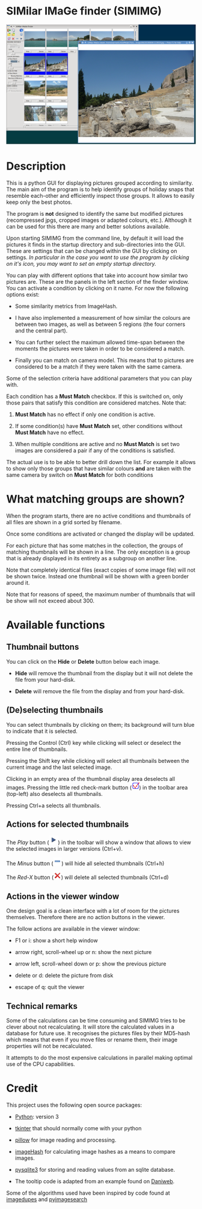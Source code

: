 # SIMilar IMaGe finder (SIMIMG)
![Screenshot of SIMIMG in action](doc/SIMIMG_screenshot.png)

# Description
This is a python GUI for displaying pictures grouped according to
similarity. The main aim of the program is to help identify groups of
holiday snaps that resemble each-other and efficiently inspect those
groups. It allows to easily keep only the best photos.

The program is **not** designed to identify the same but modified pictures
(recompressed jpgs, cropped images or adapted colours, etc.). Although
it can be used for this there are many and better solutions available.

Upon starting SIMIMG from the command line, by default it will load
the pictures it finds in the startup directory and sub-directories
into the GUI. These are settings that can be changed within the GUI by
clicking on settings. *In particular in the case you want to use the
program by clicking on it's icon, you may want to set an empty startup
directory.*

You can play with different options that take into account how similar
two pictures are. These are the panels in the left section of the
finder window. You can activate a condition by clicking on it name.
For now the following options exist:

* Some similarity metrics from ImageHash.

* I have also implemented a measurement of how similar the colours are
between two images, as well as between 5 regions (the four corners and
the central part).

* You can further select the maximum allowed time-span between the
moments the pictures were taken in order to be considered a match.

* Finally you can match on camera model. This means that to pictures
  are considered to be a match if they were taken with the same
  camera.
  
Some of the selection criteria have additional parameters that you can
play with.

Each condition has a **Must Match** checkbox. If this is switched on,
only those pairs that satisfy this condition are considered matches.
Note that:

1) **Must Match** has no effect if only one condition is active.

2) If some condition(s) have **Must Match** set, other conditions without
**Must Match** have no effect.

3) When multiple conditions are active and no **Must Match** is set two
images are considered a pair if any of the conditions is satisfied.

The actual use is to be able to better drill down the list. For
example it allows to show only those groups that have similar colours
**and** are taken with the same camera by switch on **Must Match** for
both conditions

# What matching groups are shown?
When the program starts, there are no active conditions and thumbnails
of all files are shown in a grid sorted by filename.

Once some conditions are activated or changed the display will be
updated.

For each picture that has some matches in the collection, the groups
of matching thumbnails will be shown in a line. The only exception is a
group that is already displayed in its entirety as a
subgroup on another line.

Note that completely identical files (exact copies of some image file)
will not be shown twice. Instead one thumbnail will be shown with a
green border around it.

Note that for reasons of speed, the maximum number of thumbnails that
will be show will not exceed about 300.

# Available functions
## Thumbnail buttons
You can click on the **Hide** or **Delete** button below each image.

* **Hide** will remove the thumbnail from the display but it will not delete
the file from your hard-disk.

* **Delete** will remove the file from the display and from your
hard-disk.

## (De)selecting thumbnails
You can select thumbnails by clicking on them; its background will turn
blue to indicate that it is selected.

Pressing the Control (Ctrl) key while clicking will select or deselect
the entire line of thumbnails.

Pressing the Shift key while clicking will select all thumbnails between
the current image and the last selected image.

Clicking in an empty area of the thumbnail display area deselects all
images. Pressing the little red check-mark button  (![](icons/uncheck.png)) in the toolbar area
(top-left) also deselects all thumbnails.

Pressing Ctrl+a selects all thumbnails.

## Actions for selected thumbnails
The *Play* button (![](icons/play.png))  in the toolbar will show a window that allows
to view the selected images in larger versions (Ctrl+v).

The *Minus* button (![](icons/hide.png)) will hide all selected thumbnails (Ctrl+h)

The *Red-X* button (![](icons/delete.png)) will delete all selected thumbnails (Ctrl+d)

## Actions in the viewer window
One design goal is a clean interface with a lot of room for the
pictures themselves. Therefore there are no action buttons in the
viewer.

The follow actions are available in the viewer window:

* F1 or i: show a short help window

* arrow right, scroll-wheel up or n: show the next picture

* arrow left, scroll-wheel down or p: show the previous picture

* delete or d: delete the picture from disk

* escape of q: quit the viewer

## Technical remarks
Some of the calculations can be time consuming and SIMIMG tries to be
clever about not recalculating. It will store the calculated values in
a database for future use. It recognises the pictures files by their
MD5-hash which means that even if you move files or rename them, their
image properties will not be recalculated.

It attempts to do the most expensive calculations in parallel making
optimal use of the CPU capabilities.

# Credit
This project uses the following open source packages:

* [Python](https://www.python.org/): version 3

* [tkinter](https://docs.python.org/3/library/tkinter.html) that
should normally come with your python

* [pillow](https://python-pillow.org/) for image reading and processing.

* [imageHash](https://github.com/JohannesBuchner/imagehash) for
calculating image hashes as a means to compare images.

* [pysqlite3](https://github.com/coleifer/pysqlite3) for storing and
  reading values from an sqlite database.

* The tooltip code is adapted from an example found on
  [Daniweb](https://www.daniweb.com/programming/software-development/code/484591/a-tooltip-class-for-tkinter).
  
Some of the algorithms used have been inspired by code found at
[imagedupes](https://github.com/ghemsley/imagedupes) and [pyimagesearch](https://www.pyimagesearch.com/2014/12/01/complete-guide-building-image-search-engine-python-opencv/)
